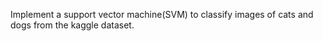 Implement a support vector machine(SVM)  to classify images of cats and dogs from the kaggle dataset.
